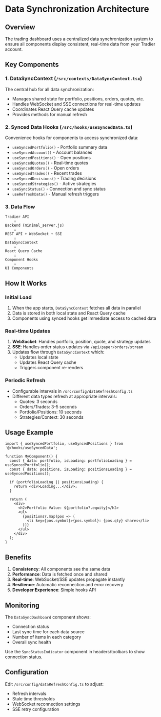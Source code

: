 # Data Synchronization Architecture

## Overview

The trading dashboard uses a centralized data synchronization system to ensure all components display consistent, real-time data from your Tradier account.

## Key Components

### 1. DataSyncContext (`/src/contexts/DataSyncContext.tsx`)
The central hub for all data synchronization:
- Manages shared state for portfolio, positions, orders, quotes, etc.
- Handles WebSocket and SSE connections for real-time updates
- Coordinates React Query cache updates
- Provides methods for manual refresh

### 2. Synced Data Hooks (`/src/hooks/useSyncedData.ts`)
Convenience hooks for components to access synchronized data:
- `useSyncedPortfolio()` - Portfolio summary data
- `useSyncedAccount()` - Account balances
- `useSyncedPositions()` - Open positions
- `useSyncedQuotes()` - Real-time quotes
- `useSyncedOrders()` - Open orders
- `useSyncedTrades()` - Recent trades
- `useSyncedDecisions()` - Trading decisions
- `useSyncedStrategies()` - Active strategies
- `useSyncStatus()` - Connection and sync status
- `useRefreshData()` - Manual refresh triggers

### 3. Data Flow

```
Tradier API
    ↓
Backend (minimal_server.js)
    ↓
REST API + WebSocket + SSE
    ↓
DataSyncContext
    ↓
React Query Cache
    ↓
Component Hooks
    ↓
UI Components
```

## How It Works

### Initial Load
1. When the app starts, `DataSyncContext` fetches all data in parallel
2. Data is stored in both local state and React Query cache
3. Components using synced hooks get immediate access to cached data

### Real-time Updates
1. **WebSocket**: Handles portfolio, position, quote, and strategy updates
2. **SSE**: Handles order status updates via `/api/paper/orders/stream`
3. Updates flow through `DataSyncContext` which:
   - Updates local state
   - Updates React Query cache
   - Triggers component re-renders

### Periodic Refresh
- Configurable intervals in `/src/config/dataRefreshConfig.ts`
- Different data types refresh at appropriate intervals:
  - Quotes: 3 seconds
  - Orders/Trades: 3-5 seconds
  - Portfolio/Positions: 10 seconds
  - Strategies/Context: 30 seconds

## Usage Example

```tsx
import { useSyncedPortfolio, useSyncedPositions } from '@/hooks/useSyncedData';

function MyComponent() {
  const { data: portfolio, isLoading: portfolioLoading } = useSyncedPortfolio();
  const { data: positions, isLoading: positionsLoading } = useSyncedPositions();
  
  if (portfolioLoading || positionsLoading) {
    return <div>Loading...</div>;
  }
  
  return (
    <div>
      <h2>Portfolio Value: ${portfolio?.equity}</h2>
      <ul>
        {positions?.map(pos => (
          <li key={pos.symbol}>{pos.symbol}: {pos.qty} shares</li>
        ))}
      </ul>
    </div>
  );
}
```

## Benefits

1. **Consistency**: All components see the same data
2. **Performance**: Data is fetched once and shared
3. **Real-time**: WebSocket/SSE updates propagate instantly
4. **Resilience**: Automatic reconnection and error recovery
5. **Developer Experience**: Simple hooks API

## Monitoring

The `DataSyncDashboard` component shows:
- Connection status
- Last sync time for each data source
- Number of items in each category
- Overall sync health

Use the `SyncStatusIndicator` component in headers/toolbars to show connection status.

## Configuration

Edit `/src/config/dataRefreshConfig.ts` to adjust:
- Refresh intervals
- Stale time thresholds
- WebSocket reconnection settings
- SSE retry configuration
